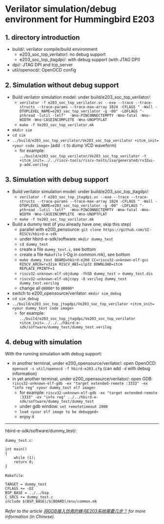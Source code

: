 # Verilator simulation/debug environment for Hummingbird E203

## 1. directory introduction
* build/: verilator compile/build environment
    * e203_soc_top_verilator/: no debug support
    * e203_soc_top_jtagdpi/: with debug support (with JTAG DPI)
* dpi/: JTAG DPI and tcp_server
* util/openocd/: OpenOCD config 

## 2. Simulation without debug support
* Build verilator simulation model: under build/e203_soc_top_verilator/:
    * `verilator -f e203_soc_top_verilator.vc --exe --trace --trace-structs --trace-params --trace-max-array 1024 -CFLAGS " -Wall -DTOPLEVEL_NAME=e203_soc_top_verilator -g -O0" -LDFLAGS "-pthread -lutil -lelf"  -Wno-PINCONNECTEMPTY -Wno-fatal -Wno-WIDTH -Wno-CASEINCOMPLETE -Wno-UNOPTFLAT`
    * `make -f Ve203_soc_top_verilator.mk`
* `mkdir sim`
* `cd sim`
* `../build/e203_soc_top_verilator/Ve203_soc_top_verilator +itcm_init=<your code image>` (add `-t` to dump VCD waveform)
    * for example: `../build/e203_soc_top_verilator/Ve203_soc_top_verilator -t +itcm_init=../../riscv-tools/riscv-tests/isa/generated/rv32ui-p-add.verilog`

## 3. Simulation with debug support
* Build verilator simulation model: under build/e203_soc_top_jtagdpi/:
    * `verilator -f e203_soc_top_jtagdpi.vc --exe --trace --trace-structs --trace-params --trace-max-array 1024 -CFLAGS " -Wall -DTOPLEVEL_NAME=e203_soc_top_verilator -g -O0" -LDFLAGS "-pthread -lutil -lelf"  -Wno-PINCONNECTEMPTY -Wno-fatal -Wno-WIDTH -Wno-CASEINCOMPLETE -Wno-UNOPTFLAT`
    * `make -f Ve203_soc_top_verilator.mk`
* Build a dummy test (if you already have one, skip this step)
    * parallel with e200_pensource: `git clone https://github.com/SI-RISCV/hbird-e-sdk`
    * under hbird-e-sdk/software: `mkdir dummy_test`
    * `cd dummy_test`
    * create a file `dummy_test.c`, see bottom
    * create a file `Makefile` (-Og in common.mk), see bottom
    * `make dummy_test BOARD=hbird-e200 CC=riscv32-unknown-elf-gcc RISCV_ARCH=rv32im RISCV_ABI=ilp32 DOWNLOAD=itcm REPLACE_PRINTF=1`
    * `riscv32-unknown-elf-objdump -fhSD dummy_test > dummy_test.dis`
    * `riscv32-unknown-elf-objcopy -O verilog dummy_test dummy_test.verilog` 
    * change all `@8000*` to `@0000*`
* switch to e200_opensource/verilator: `mkdir sim_debug`
* `cd sim_debug`
* `../build/e203_soc_top_jtagdpi/Ve203_soc_top_verilator +itcm_init=<your dummy_test code image>` 
    * for example: `../build/e203_soc_top_jtagdpi/Ve203_soc_top_verilator +itcm_init=../../../hbird-e-sdk/software/dummy_test/dummy_test.verilog`

## 4. debug with simulation
With the running simulation with debug support:
* in another terminal, under e200_opensource/verilator/: open OpenOCD: `openocd -s util/openocd -f hbird-e203.cfg` (can add `-d` with debug information)
* in yet another terminal, under e200_opensource/verilator/: open GDB: `riscv32-unknown-elf-gdb -ex "target extended-remote :3333" -ex "info reg" <your dummy_test elf image>`
    * for example: `riscv32-unknown-elf-gdb -ex "target extended-remote :3333" -ex "info reg" ../../hbird-e-sdk/software/dummy_test/dummy_test`
    * under gdb window: `set remotetimeout 2000`
    * `load <your elf image to be debugged>`
    * enjoy it

---

hbird-e-sdk/software/dummy_test/:

`dummy_test.c`:
```
int main()
{
    while (1);
    return 0;
}
```

`Makefile`:
```
TARGET = dummy_test
CFLAGS += -O2
BSP_BASE = ../../bsp
C_SRCS += dummy_test.c
include $(BSP_BASE)/$(BOARD)/env/common.mk
```

*Refer to the article [将GDB接入仿真的蜂鸟E203系统需要几步？](https://mp.weixin.qq.com/s/Ezt_2gLWGiNcNoKZYOeo_w) for more information (in Chinese).*
